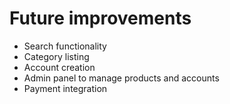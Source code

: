 # Future improvements

- Search functionality
- Category listing
- Account creation
- Admin panel to manage products and accounts
- Payment integration